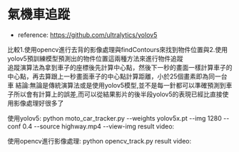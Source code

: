 # 氣機車追蹤
*  reference: https://github.com/ultralytics/yolov5

比較1.使用opencv進行去背的影像處理與findContours來找到物件位置與2.使用yolov5預訓練模型預測出的物件位置這兩種方法來進行物件追蹤  
追蹤演算法為拿到車子的座標後先計算中心點，然後下一秒的畫面一樣計算車子的中心點，再去算跟上一秒畫面車子的中心點計算距離，小於25個畫素即為同一台車 
結論:無論是傳統演算法或是使用yolov5模型,並不是每一針都可以準確預測到車子所以會有計算上的誤差,而可以從結果影片的後半段yolov5的表現已經比直接使用影像處理好很多了

使用yolov5: python moto_car_tracker.py --weights yolov5x.pt --img 1280 --conf 0.4 --source highway.mp4  --view-img
result video:

使用opencv進行影像處理: python opencv_track.py
result video: